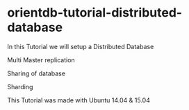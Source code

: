 # orientdb-tutorial-distributed-database

In this Tutorial we will setup a Distributed Database

Multi Master replication

Sharing of database

Sharding

This Tutorial was made with Ubuntu 14.04 & 15.04